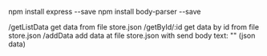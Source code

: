 npm install express --save
npm install body-parser --save

/getListData get data from file store.json
/getById/:id get data by id from file store.json
/addData   add data at file store.json with send body text: "" (json data)